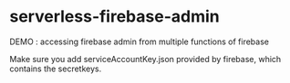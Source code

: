 # serverless-firebase-admin
DEMO : accessing firebase admin from multiple functions of firebase

Make sure you add serviceAccountKey.json provided by firebase, which contains the secretkeys.
